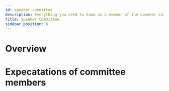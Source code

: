 ```yaml
---
id: speaker-committee
description: Everything you need to know as a member of the speaker committee
title: Speaker Committee
sidebar_position: 6
---
```


# Overview

# Expecatations of committee members